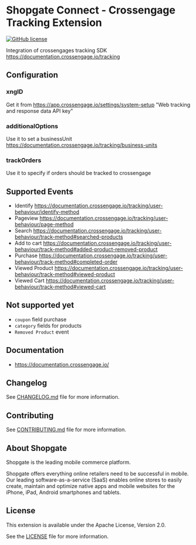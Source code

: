 # Shopgate Connect - Crossengage Tracking Extension

[![GitHub license](http://dmlc.github.io/img/apache2.svg)](LICENSE)

Integration of crossengages tracking SDK https://documentation.crossengage.io/tracking

## Configuration

### xngID
Get it from https://app.crossengage.io/settings/system-setup "Web tracking and response data API key"

### additionalOptions
Use it to set a businessUnit https://documentation.crossengage.io/tracking/business-units

### trackOrders
Use it to specify if orders should be tracked to crossengage

## Supported Events
- Identify https://documentation.crossengage.io/tracking/user-behaviour/identify-method
- Pageview https://documentation.crossengage.io/tracking/user-behaviour/page-method
- Search https://documentation.crossengage.io/tracking/user-behaviour/track-method#searched-products
- Add to cart https://documentation.crossengage.io/tracking/user-behaviour/track-method#added-product-removed-product
- Purchase https://documentation.crossengage.io/tracking/user-behaviour/track-method#completed-order
- Viewed Product https://documentation.crossengage.io/tracking/user-behaviour/track-method#viewed-product
- Viewed Cart https://documentation.crossengage.io/tracking/user-behaviour/track-method#viewed-cart

## Not supported yet
- `coupon` field purchase
- `category` fields for products
- `Removed Product` event

## Documentation
- https://documentation.crossengage.io/

## Changelog

See [CHANGELOG.md](CHANGELOG.md) file for more information.

## Contributing

See [CONTRIBUTING.md](docs/CONTRIBUTING.md) file for more information.

## About Shopgate

Shopgate is the leading mobile commerce platform.

Shopgate offers everything online retailers need to be successful in mobile. Our leading
software-as-a-service (SaaS) enables online stores to easily create, maintain and optimize native
apps and mobile websites for the iPhone, iPad, Android smartphones and tablets.

## License

This extension is available under the Apache License, Version 2.0.

See the [LICENSE](./LICENSE) file for more information.
